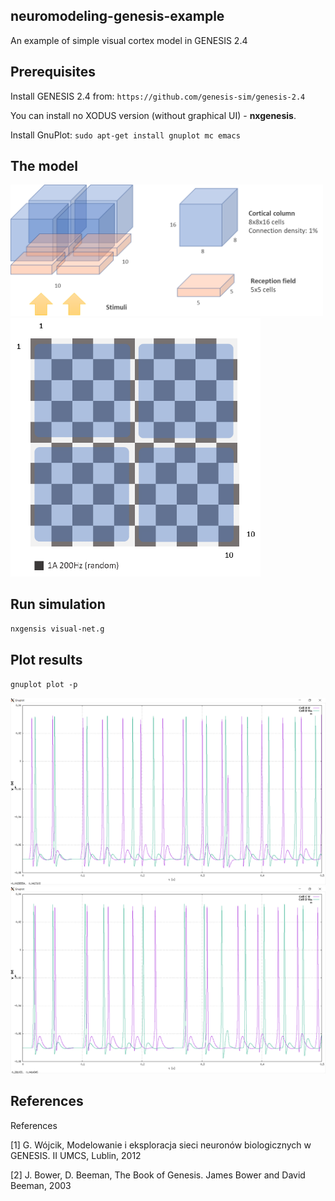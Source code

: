 ## neuromodeling-genesis-example
An example of simple visual cortex model in GENESIS 2.4

## Prerequisites
Install GENESIS 2.4 from: `https://github.com/genesis-sim/genesis-2.4`

You can install no XODUS version (without graphical UI) - **nxgenesis**.

Install GnuPlot:
`sudo apt-get install gnuplot mc emacs`

## The model
<img src="/doc/model.png" width="500">
<img src="/doc/stimuli.png" width="400">

## Run simulation
`nxgensis visual-net.g`

## Plot results
`gnuplot plot -p`

![Result-01](/doc/result-01.png)
![Result-02](/doc/result-02.png)


## References
References

[1] G. Wójcik, Modelowanie i eksploracja sieci neuronów biologicznych w GENESIS. II UMCS, Lublin, 2012

[2] J. Bower, D. Beeman, The Book of Genesis. James Bower and David Beeman, 2003
